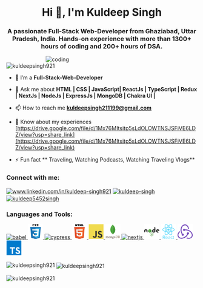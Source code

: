 <h1 align="center">Hi 👋, I'm Kuldeep Singh</h1>
<h3 align="center">A passionate Full-Stack Web-Developer from Ghaziabad, Uttar Pradesh, India. Hands-on experience with more than 1300+ hours of coding and
200+ hours of DSA.</h3>

<img align="right" alt="coding" width="400" src="https://www.sarvika.com/wp-content/uploads/2021/03/Backend-Developer-Python-GIF-Dribble.gif">

<p align="left"> <img src="https://komarev.com/ghpvc/?username=kuldeepsingh921&label=Profile%20views&color=0e75b6&style=flat" alt="kuldeepsingh921" /> </p>

- 🌱 I’m a **Full-Stack-Web-Developer**

- 💬 Ask me about **HTML | CSS | JavaScript| ReactJs | TypeScript | Redux | NextJs | NodeJs | ExpressJs | MongoDB | Chakra UI |**

- 📫 How to reach me **kuldeepsingh211199@gmail.com**

- 📄 Know about my experiences [https://drive.google.com/file/d/1Mx76MItsitp5sLdOLOWTNSJSFiVE6LDZ/view?usp=share_link](https://drive.google.com/file/d/1Mx76MItsitp5sLdOLOWTNSJSFiVE6LDZ/view?usp=share_link)

- ⚡ Fun fact ** Traveling, Watching Podcasts, Watching Traveling Vlogs**

<h3 align="left">Connect with me:</h3>
<p align="left">
<a href="https://linkedin.com/in/www.linkedin.com/in/kuldeep-singh921" target="blank"><img align="center" src="https://raw.githubusercontent.com/rahuldkjain/github-profile-readme-generator/master/src/images/icons/Social/linked-in-alt.svg" alt="www.linkedin.com/in/kuldeep-singh921" height="30" width="40" /></a>
<a href="https://codesandbox.com/kuldeep-singh" target="blank"><img align="center" src="https://raw.githubusercontent.com/rahuldkjain/github-profile-readme-generator/master/src/images/icons/Social/codesandbox.svg" alt="kuldeep-singh" height="30" width="40" /></a>
<a href="https://instagram.com/kuldeep5452singh" target="blank"><img align="center" src="https://raw.githubusercontent.com/rahuldkjain/github-profile-readme-generator/master/src/images/icons/Social/instagram.svg" alt="kuldeep5452singh" height="30" width="40" /></a>
</p>

<h3 align="left">Languages and Tools:</h3>
<p align="left"> <a href="https://babeljs.io/" target="_blank" rel="noreferrer"> <img src="https://www.vectorlogo.zone/logos/babeljs/babeljs-icon.svg" alt="babel" width="40" height="40"/> </a> <a href="https://www.w3schools.com/css/" target="_blank" rel="noreferrer"> <img src="https://raw.githubusercontent.com/devicons/devicon/master/icons/css3/css3-original-wordmark.svg" alt="css3" width="40" height="40"/> </a> <a href="https://www.cypress.io" target="_blank" rel="noreferrer"> <img src="https://raw.githubusercontent.com/simple-icons/simple-icons/6e46ec1fc23b60c8fd0d2f2ff46db82e16dbd75f/icons/cypress.svg" alt="cypress" width="40" height="40"/> </a> <a href="https://www.w3.org/html/" target="_blank" rel="noreferrer"> <img src="https://raw.githubusercontent.com/devicons/devicon/master/icons/html5/html5-original-wordmark.svg" alt="html5" width="40" height="40"/> </a> <a href="https://developer.mozilla.org/en-US/docs/Web/JavaScript" target="_blank" rel="noreferrer"> <img src="https://raw.githubusercontent.com/devicons/devicon/master/icons/javascript/javascript-original.svg" alt="javascript" width="40" height="40"/> </a> <a href="https://www.mongodb.com/" target="_blank" rel="noreferrer"> <img src="https://raw.githubusercontent.com/devicons/devicon/master/icons/mongodb/mongodb-original-wordmark.svg" alt="mongodb" width="40" height="40"/> </a> <a href="https://nextjs.org/" target="_blank" rel="noreferrer"> <img src="https://cdn.worldvectorlogo.com/logos/nextjs-2.svg" alt="nextjs" width="40" height="40"/> </a> <a href="https://nodejs.org" target="_blank" rel="noreferrer"> <img src="https://raw.githubusercontent.com/devicons/devicon/master/icons/nodejs/nodejs-original-wordmark.svg" alt="nodejs" width="40" height="40"/> </a> <a href="https://reactjs.org/" target="_blank" rel="noreferrer"> <img src="https://raw.githubusercontent.com/devicons/devicon/master/icons/react/react-original-wordmark.svg" alt="react" width="40" height="40"/> </a> <a href="https://redux.js.org" target="_blank" rel="noreferrer"> <img src="https://raw.githubusercontent.com/devicons/devicon/master/icons/redux/redux-original.svg" alt="redux" width="40" height="40"/> </a> <a href="https://www.typescriptlang.org/" target="_blank" rel="noreferrer"> <img src="https://raw.githubusercontent.com/devicons/devicon/master/icons/typescript/typescript-original.svg" alt="typescript" width="40" height="40"/> </a> </p>

<p><img align="left" src="https://github-readme-stats.vercel.app/api/top-langs?username=kuldeepsingh921&show_icons=true&locale=en&layout=compact" alt="kuldeepsingh921" /></p>

<p>&nbsp;<img align="center" src="https://github-readme-stats.vercel.app/api?username=kuldeepsingh921&show_icons=true&locale=en" alt="kuldeepsingh921" /></p>

<p><img align="center" src="https://github-readme-streak-stats.herokuapp.com/?user=kuldeepsingh921&" alt="kuldeepsingh921" /></p>
